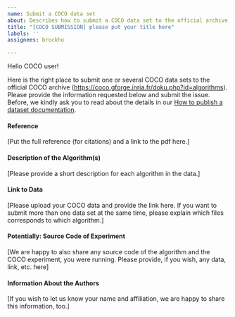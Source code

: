 ```yaml
---
name: Submit a COCO data set
about: Describes how to submit a COCO data set to the official archive.
title: "[COCO SUBMISSION] please put your title here"
labels: ''
assignees: brockho

---
```


Hello COCO user!

Here is the right place to submit one or several COCO data sets to the official COCO archive (https://coco.gforge.inria.fr/doku.php?id=algorithms). Please provide the information requested below and submit the issue. Before, we kindly ask you to read about the details in our [How to publish a dataset documentation](https://github.com/numbbo/coco/blob/development/howtos/publish-a-dataset-howto.md).

#### Reference
[Put the full reference (for citations) and a link to the pdf here.]

#### Description of the Algorithm(s)
[Please provide a short description for each algorithm in the data.]

#### Link to Data
[Please upload your COCO data and provide the link here. If you want to submit more than one data set at the same time, please explain which files corresponds to which algorithm.]

#### Potentially: Source Code of Experiment
[We are happy to also share any source code of the algorithm and the COCO experiment, you were running. Please provide, if you wish, any data, link, etc. here]

#### Information About the Authors
[If you wish to let us know your name and affiliation, we are happy to share this information, too.]

